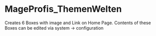# MageProfis_ThemenWelten

<p>Creates 6 Boxes with image and Link on Home Page. Contents of these Boxes can be edited via system -> configuration</p>

